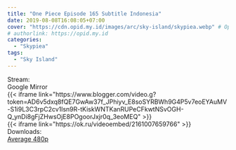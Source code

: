 ```yaml
---
title: "One Piece Episode 165 Subtitle Indonesia"
date: 2019-08-08T16:08:05+07:00
cover: "https://cdn.opid.my.id/images/arc/sky-island/skypiea.webp" # Optional, cover
# authorlink: https://opid.my.id
categories:
  - "Skypiea"
tags:
  - "Sky Island"
---
```

<div class="ui menu violet borderless inverted">
  <div class="header item active">
        Stream:
    </div>
  <a class="active item" data-tab="google">
    <i class="google drive icon"></i> Google
  </a>
  <a class="item nounderline" data-tab="mirror">
    <i class="odnoklassniki icon"></i> Mirror
  </a>
</div>
<div class="ui bottom attached tab segment active" style="border:0 !important;" data-tab="google">
{{< iframe link="https://www.blogger.com/video.g?token=AD6v5dxq8fQE7GwAw37f_JPhiyv_E8soSYRBWh9G4P5v7eoEYAuMV-S1i9L3C3rpC2cv1lsn9R-tKiskWNTKanRUPeCFkwtNSvOGH-Q_ynDi8gFjZHwsOjE8POgoorJxjr0q_3eoMEQ" >}}
</div>
<div class="ui bottom attached tab segment" style="border:0 !important;" data-tab="mirror">
{{< iframe link="https://ok.ru/videoembed/2161007659766" >}}
</div>
<div class="ui menu violet borderless inverted">
  <div class="header item active">
        Downloads:
    </div>
  <a class="item nounderline" href="https://ouo.io/86riDX" target="_blank" rel="dofollow"><i class="google drive icon"></i>
    Average 480p</a>
</div>